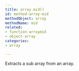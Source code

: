 ```yaml
---
title: array.mid()
id: method-array-mid
methodObject: array
methodName: mid
related:
- function-arraymid
- object-array
categories:
- array

---
```


Extracts a sub array from an array.